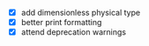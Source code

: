 - [x] add dimensionless physical type
- [x] better print formatting
- [x] attend deprecation warnings